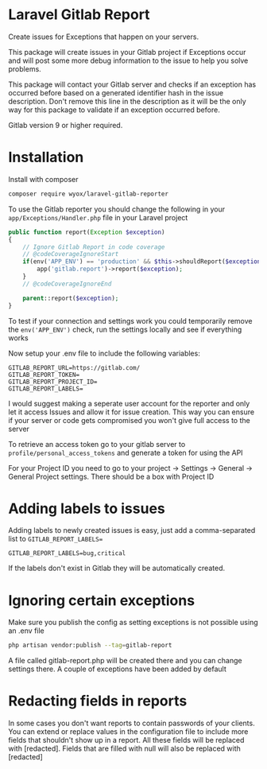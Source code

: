 # Laravel Gitlab Report

Create issues for Exceptions that happen on your servers.

This package will create issues in your Gitlab project if Exceptions occur and will post some more debug information to the issue to help you solve problems.

This package will contact your Gitlab server and checks if an exception has occurred before based on a generated identifier hash in the issue description. Don't remove this line in the description as it will be the only way for this package to validate if an exception occurred before. 

Gitlab version 9 or higher required.

# Installation

Install with composer

```bash 
composer require wyox/laravel-gitlab-reporter
```

To use the Gitlab reporter you should change the following in your `app/Exceptions/Handler.php` file in your Laravel project

```php
public function report(Exception $exception)
{
    // Ignore Gitlab Report in code coverage
    // @codeCoverageIgnoreStart
    if(env('APP_ENV') == 'production' && $this->shouldReport($exception)){
        app('gitlab.report')->report($exception);
    }
    // @codeCoverageIgnoreEnd

    parent::report($exception);
}
```

To test if your connection and settings work you could temporarily remove the `env('APP_ENV')` check, run the settings locally and see if everything works



Now setup your .env file to include the following variables:

```
GITLAB_REPORT_URL=https://gitlab.com/
GITLAB_REPORT_TOKEN=
GITLAB_REPORT_PROJECT_ID=
GITLAB_REPORT_LABELS=
```


I would suggest making a seperate user account for the reporter and only let it access Issues and allow it for issue creation.
This way you can ensure if your server or code gets compromised you won't give full access to the server
 
To retrieve an access token go to your gitlab server to `profile/personal_access_tokens` and generate a token for using the API


For your Project ID you need to go to your project -> Settings -> General -> General Project settings. There should be a box with Project ID

# Adding labels to issues

Adding labels to newly created issues is easy, just add a comma-separated list to `GITLAB_REPORT_LABELS=`
```
GITLAB_REPORT_LABELS=bug,critical
```

If the labels don't exist in Gitlab they will be automatically created.


# Ignoring certain exceptions

Make sure you publish the config as setting exceptions is not possible using an .env file

```bash
php artisan vendor:publish --tag=gitlab-report
```

A file called gitlab-report.php will be created there and you can change settings there. A couple of exceptions have been added by default

# Redacting fields in reports

In some cases you don't want reports to contain passwords of your clients. You can extend or replace values in the configuration file to include more fields that shouldn't show up in a report. All these fields will be replaced with [redacted]. Fields that are filled with null will also be replaced with [redacted]